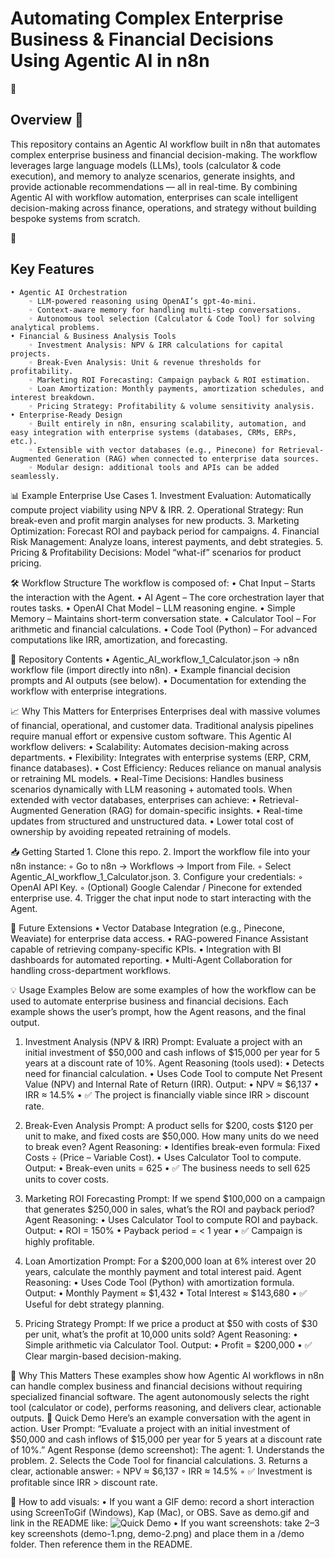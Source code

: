 # Automating Complex Enterprise Business & Financial Decisions Using Agentic AI in n8n


📌 
## Overview  📌 
This repository contains an Agentic AI workflow built in n8n that automates complex enterprise business and financial decision-making. The workflow leverages large language models (LLMs), tools (calculator & code execution), and memory to analyze scenarios, generate insights, and provide actionable recommendations — all in real-time.
By combining Agentic AI with workflow automation, enterprises can scale intelligent decision-making across finance, operations, and strategy without building bespoke systems from scratch.

🚀 
## Key Features
    • Agentic AI Orchestration
        ◦ LLM-powered reasoning using OpenAI’s gpt-4o-mini.
        ◦ Context-aware memory for handling multi-step conversations.
        ◦ Autonomous tool selection (Calculator & Code Tool) for solving analytical problems.
    • Financial & Business Analysis Tools
        ◦ Investment Analysis: NPV & IRR calculations for capital projects.
        ◦ Break-Even Analysis: Unit & revenue thresholds for profitability.
        ◦ Marketing ROI Forecasting: Campaign payback & ROI estimation.
        ◦ Loan Amortization: Monthly payments, amortization schedules, and interest breakdown.
        ◦ Pricing Strategy: Profitability & volume sensitivity analysis.
    • Enterprise-Ready Design
        ◦ Built entirely in n8n, ensuring scalability, automation, and easy integration with enterprise systems (databases, CRMs, ERPs, etc.).
        ◦ Extensible with vector databases (e.g., Pinecone) for Retrieval-Augmented Generation (RAG) when connected to enterprise data sources.
        ◦ Modular design: additional tools and APIs can be added seamlessly.

📊 Example Enterprise Use Cases
    1. Investment Evaluation: Automatically compute project viability using NPV & IRR.
    2. Operational Strategy: Run break-even and profit margin analyses for new products.
    3. Marketing Optimization: Forecast ROI and payback period for campaigns.
    4. Financial Risk Management: Analyze loans, interest payments, and debt strategies.
    5. Pricing & Profitability Decisions: Model “what-if” scenarios for product pricing.

🛠️ Workflow Structure
The workflow is composed of:
    • Chat Input – Starts the interaction with the Agent.
    • AI Agent – The core orchestration layer that routes tasks.
    • OpenAI Chat Model – LLM reasoning engine.
    • Simple Memory – Maintains short-term conversation state.
    • Calculator Tool – For arithmetic and financial calculations.
    • Code Tool (Python) – For advanced computations like IRR, amortization, and forecasting.

📂 Repository Contents
    • Agentic_AI_workflow_1_Calculator.json → n8n workflow file (import directly into n8n).
    • Example financial decision prompts and AI outputs (see below).
    • Documentation for extending the workflow with enterprise integrations.

📈 Why This Matters for Enterprises
Enterprises deal with massive volumes of financial, operational, and customer data. Traditional analysis pipelines require manual effort or expensive custom software. This Agentic AI workflow delivers:
    • Scalability: Automates decision-making across departments.
    • Flexibility: Integrates with enterprise systems (ERP, CRM, finance databases).
    • Cost Efficiency: Reduces reliance on manual analysis or retraining ML models.
    • Real-Time Decisions: Handles business scenarios dynamically with LLM reasoning + automated tools.
When extended with vector databases, enterprises can achieve:
    • Retrieval-Augmented Generation (RAG) for domain-specific insights.
    • Real-time updates from structured and unstructured data.
    • Lower total cost of ownership by avoiding repeated retraining of models.

📥 Getting Started
    1. Clone this repo.
    2. Import the workflow file into your n8n instance:
        ◦ Go to n8n → Workflows → Import from File.
        ◦ Select Agentic_AI_workflow_1_Calculator.json.
    3. Configure your credentials:
        ◦ OpenAI API Key.
        ◦ (Optional) Google Calendar / Pinecone for extended enterprise use.
    4. Trigger the chat input node to start interacting with the Agent.

🔮 Future Extensions
    • Vector Database Integration (e.g., Pinecone, Weaviate) for enterprise data access.
    • RAG-powered Finance Assistant capable of retrieving company-specific KPIs.
    • Integration with BI dashboards for automated reporting.
    • Multi-Agent Collaboration for handling cross-department workflows.





💡 Usage Examples
Below are some examples of how the workflow can be used to automate enterprise business and financial decisions. Each example shows the user’s prompt, how the Agent reasons, and the final output.

1. Investment Analysis (NPV & IRR)
Prompt:
Evaluate a project with an initial investment of $50,000 and cash inflows of $15,000 per year for 5 years at a discount rate of 10%.
Agent Reasoning (tools used):
    • Detects need for financial calculation.
    • Uses Code Tool to compute Net Present Value (NPV) and Internal Rate of Return (IRR).
Output:
    • NPV ≈ $6,137
    • IRR ≈ 14.5%
    • ✅ The project is financially viable since IRR > discount rate.

2. Break-Even Analysis
Prompt:
A product sells for $200, costs $120 per unit to make, and fixed costs are $50,000. How many units do we need to break even?
Agent Reasoning:
    • Identifies break-even formula: Fixed Costs ÷ (Price – Variable Cost).
    • Uses Calculator Tool to compute.
Output:
    • Break-even units = 625
    • ✅ The business needs to sell 625 units to cover costs.

3. Marketing ROI Forecasting
Prompt:
If we spend $100,000 on a campaign that generates $250,000 in sales, what’s the ROI and payback period?
Agent Reasoning:
    • Uses Calculator Tool to compute ROI and payback.
Output:
    • ROI = 150%
    • Payback period = < 1 year
    • ✅ Campaign is highly profitable.

4. Loan Amortization
Prompt:
For a $200,000 loan at 6% interest over 20 years, calculate the monthly payment and total interest paid.
Agent Reasoning:
    • Uses Code Tool (Python) with amortization formula.
Output:
    • Monthly Payment ≈ $1,432
    • Total Interest ≈ $143,680
    • ✅ Useful for debt strategy planning.

5. Pricing Strategy
Prompt:
If we price a product at $50 with costs of $30 per unit, what’s the profit at 10,000 units sold?
Agent Reasoning:
    • Simple arithmetic via Calculator Tool.
Output:
    • Profit = $200,000
    • ✅ Clear margin-based decision-making.

🎯 Why This Matters
These examples show how Agentic AI workflows in n8n can handle complex business and financial decisions without requiring specialized financial software. The agent autonomously selects the right tool (calculator or code), performs reasoning, and delivers clear, actionable outputs.
🚀 Quick Demo
Here’s an example conversation with the agent in action.
User Prompt:
“Evaluate a project with an initial investment of $50,000 and cash inflows of $15,000 per year for 5 years at a discount rate of 10%.”
Agent Response (demo screenshot):
The agent:
    1. Understands the problem.
    2. Selects the Code Tool for financial calculations.
    3. Returns a clear, actionable answer:
        ◦ NPV ≈ $6,137
        ◦ IRR ≈ 14.5%
        ◦ ✅ Investment is profitable since IRR > discount rate.

📌 How to add visuals:
    • If you want a GIF demo: record a short interaction using ScreenToGif (Windows), Kap (Mac), or OBS. Save as demo.gif and link in the README like:
      ![Quick Demo](demo/demo.gif)
    • If you want screenshots: take 2–3 key screenshots (demo-1.png, demo-2.png) and place them in a /demo folder. Then reference them in the README.
